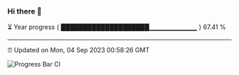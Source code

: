 ### Hi there 👋

⏳ Year progress { ████████████████████▁▁▁▁▁▁▁▁▁▁ } 67.41 %

---

⏰ Updated on Mon, 04 Sep 2023 00:58:26 GMT

![Progress Bar CI](https://github.com/liununu/liununu/workflows/Progress%20Bar%20CI/badge.svg)
